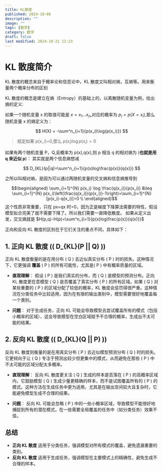 ```yaml
---
title: KL散度
published: 2024-10-08
description: ""
image: ""
tags: [数学]
category: 数学
draft: false
last modified: 2024-10-21 12:23
---
```

# KL 散度简介

KL 散度的概念来自于概率论和信息论中，KL 散度又叫相对熵，互熵等。用来衡量两个概率分布的区别

KL 散度的概念是建立在熵（Entropy）的基础上的，以离散随机变量为例，给出熵的定义:

如果一个随机变量 x 的取值可能是 $x={x_1...x_n}$,对应的概率为 $p_i=p(X=x_i)$,那么随机变量 x 的熵定义为：

$$
H(X) = -\sum^n_{i=1}{p(x_i)\log{p(x_i)}}
$$

> 规定如果 p(x_i)=0,那么 $p(x_i)\log{p(x_i)}=0$

如果有两个随机变量 P，Q,且概率为 p(x),q(x),则 p 相当 q 的相对熵为 (**也就是用 q 来近似 p**)： 其实就是两个信息熵想减

$$
D_{KL}(p||q)=\sum^n_{i=1}{p(x)log\frac{p(x)}{q(x)}}
$$

之所以叫相对熵，是因为可以通过两随机变量的交叉熵和信息熵推导到

$$\begin{aligned}
\sum_{i=1}^{N} p(x_i) \log \frac{q(x_i)}{p(x_i)} &\leq \sum_{i=1}^{N} p(x_i)\left(\frac{q(x_i)}{p(x_i)}-1\right)=\sum_{i=1}^{N}[p(x_i)-q(x_i)]=0 \\
\end{aligned}$$这个性质非常重要，只在 px=qx 时=0，因为正是梯度下降算法需要的特性，假设模型拟合完美了就不需要下降了。所以我们需要一直降低散度。
如果从定义出发，交叉熵就是 $H(p,q)-H(p)=\sum^n_{i=1}{p(x)log\frac{p(x)}{q(x)}}$

正向和反向 KL 散度的区别在于它们关注的重点不同，具体如下：

## 1. **正向 KL 散度** (\( D_{KL}(P || Q) \))

正向 KL 散度衡量的是在用分布 \( Q \) 去近似真实分布 \( P \) 时的损失。这种情况下，它更强调 **覆盖** \( P \) 的所有可能性，尤其是\( P \) 中有概率质量的区域。

- **直观理解**：
  假设 \( P \) 是我们真实的分布，而 \( Q \) 是模型的预测分布。正向 KL 散度更在意模型 \( Q \) 是否覆盖了真实分布 \( P \) 的所有区域。如果 \( Q \) 对某些重要的 \( P \) 的区域分配了较低的概率，KL 散度会惩罚得很严重。这种情况在分类任务中比较适用，因为在有限的输出类别中，模型需要很好地覆盖每一个类别。

- **问题**：
  对于生成任务，正向 KL 可能会导致模型去尝试覆盖所有的模式（包括小概率的区域），这会导致模型在空白区域赋予不合理的概率，生成出不太可能的结果。

## 2. **反向 KL 散度** (\( D_{KL}(Q || P) \))

反向 KL 散度则衡量的是在用真实分布 \( P \) 去近似模型预测分布 \( Q \) 时的损失。它更倾向于让 \( Q \) 专注于预测出较少但更集中的模式，从而避免在那些 \( P \) 中不太可能的区域分配太多概率。

- **直观理解**：
  反向 KL 散度更关注 \( Q \) 生成的样本是否落在 \( P \) 的高概率区域内，它鼓励模型 \( Q \) 生成少量更精确的样本，而不是试图覆盖所有的 \( P \) 的模式。这种方法在生成任务中更为适用，尤其是在输出空间较大且复杂时，它能避免模型生成不合理的结果。

- **问题**：
  反向 KL 可能会忽略 \( P \) 中的一些小概率区域，导致模型不能很好地捕捉到所有的潜在模式，在一些需要全局覆盖的任务中（如分类任务）效果不佳。

## 总结

- **正向 KL 散度** 适用于分类任务，强调模型对所有模式的覆盖，避免遗漏重要的类别。
- **反向 KL 散度** 适用于生成任务，强调模型在主要模式上的精确性，避免生成不合理的样本。
